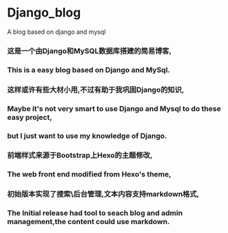 # Django_blog
A blog based on django and mysql
### 这是一个由Django和MySQL数据库搭建的简易博客,
### This is a easy blog based on Django and MySql.
### 这样或许有些大材小用,不过有助于我巩固Django的知识,
### Maybe it's not very smart to use Django and Mysql to do these easy project,
### but I just want to use my knowledge of Django.
### 前端样式来源于Bootstrap上Hexo的主题修改,
### The web front end modified from Hexo's theme,
### 初始版本实现了搜索\后台管理,文本内容支持markdown格式,
### The Initial release had tool to seach blog and admin management,the content could use markdown.
